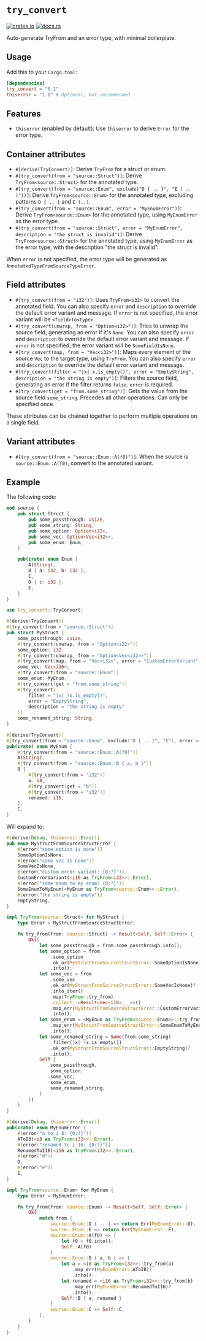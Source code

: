# `try_convert`

[![crates.io](https://img.shields.io/crates/v/try_convert.svg)](https://crates.io/crates/try_convert)
[![docs.rs](https://docs.rs/try_convert/badge.svg)](https://docs.rs/try_convert)

Auto-generate TryFrom and an error type, with minimal boilerplate.

## Usage

Add this to your `Cargo.toml`:

```toml
[dependencies]
try_convert = "0.1"
thiserror = "1.0" # Optional, but recommended
```

## Features

- `thiserror` (enabled by default): Use `thiserror` to derive `Error` for the error type.

## Container attributes

- `#[derive(TryConvert)]`: Derive `TryFrom` for a struct or enum.
- `#[try_convert(from = "source::Struct")]`: Derive `TryFrom<source::Struct>` for the annotated type.
- `#[try_convert(from = "source::Enum", exclude("D { .. }", "E ( .. )"))]`: Derive `TryFrom<source::Enum>` for the annotated type, excluding patterns `D { .. }` and `E (..)`.
- `#[try_convert(from = "source::Enum", error = "MyEnumError")]`: Derive `TryFrom<source::Enum>` for the annotated type, using `MyEnumError` as the error type.
- `#[try_convert(from = "source::Struct", error = "MyEnumError", description = "the struct is invalid")]`: Derive `TryFrom<source::Struct>` for the annotated type, using `MyEnumError` as the error type, with the description "the struct is invalid".

When `error` is not specified, the error type will be generated as `AnnotatedTypeFromSourceTypeError`.

## Field attributes

- `#[try_convert(from = "i32")]`: Uses `TryFrom<i32>` to convert the annotated field. You can also specify `error` and `description` to override the default error variant and message. If `error` is not specified, the error variant will be `<field>To<type>`.
- `#[try_convert(unwrap, from = "Option<i32>")]`: Tries to unwrap the source field, generating an error if it's `None`. You can also specify `error` and `description` to override the default error variant and message. If `error` is not specified, the error variant will be `SomeFieldIsNone`.
- `#[try_convert(map, from = "Vec<i32>")]`: Maps every element of the source `Vec` to the target type, using `TryFrom`. You can also specify `error` and `description` to override the default error variant and message.
- `#[try_convert(filter = "|x| x.is_empty()", error = "EmptyString", description = "the string is empty")]`: Filters the source field, generating an error if the filter returns `false`. `error` is required.
- `#[try_convert(get = "from.some_string")]`: Gets the value from the source field `some_string`. Precedes all other operations. Can only be specified once.

These attributes can be chained together to perform multiple operations on a single field.

## Variant attributes

- `#[try_convert(from = "source::Enum::A(f0)")]`: When the source is `source::Enum::A(f0)`, convert to the annotated variant.

## Example

The following code:

```rust
mod source {
    pub struct Struct {
        pub some_passthrough: usize,
        pub some_string: String,
        pub some_option: Option<i32>,
        pub some_vec: Option<Vec<i32>>,
        pub some_enum: Enum,
    }

    pub(crate) enum Enum {
        A(String),
        B { a: i32, b: i32 },
        C,
        D { c: i32 },
        E,
    }
}

use try_convert::TryConvert;

#[derive(TryConvert)]
#[try_convert(from = "source::Struct")]
pub struct MyStruct {
    some_passthrough: usize,
    #[try_convert(unwrap, from = "Option<i32>")]
    some_option: i32,
    #[try_convert(unwrap, from = "Option<Vec<i32>>")]
    #[try_convert(map, from = "Vec<i32>", error = "CustomErrorVariant")]
    some_vec: Vec<i16>,
    #[try_convert(from = "source::Enum")]
    some_enum: MyEnum,
    #[try_convert(get = "from.some_string")]
    #[try_convert(
        filter = "|x| !x.is_empty()",
        error = "EmptyString",
        description = "the string is empty"
    )]
    some_renamed_string: String,
}

#[derive(TryConvert)]
#[try_convert(from = "source::Enum", exclude("D { .. }", "E"), error = "MyEnumError")]
pub(crate) enum MyEnum {
    #[try_convert(from = "source::Enum::A(f0)")]
    A(String),
    #[try_convert(from = "source::Enum::B { a, b }")]
    B {
        #[try_convert(from = "i32")]
        a: i8,
        #[try_convert(get = "b")]
        #[try_convert(from = "i32")]
        renamed: i16,
    },
    C,
}
```

Will expand to:

```rust
#[derive(Debug, thiserror::Error)]
pub enum MyStructFromSourceStructError {
    #[error("some option is none")]
    SomeOptionIsNone,
    #[error("some vec is none")]
    SomeVecIsNone,
    #[error("custom error variant: {0:?}")]
    CustomErrorVariant(<i16 as TryFrom<i32>>::Error),
    #[error("some enum to my enum: {0:?}")]
    SomeEnumToMyEnum(<MyEnum as TryFrom<source::Enum>>::Error),
    #[error("the string is empty")]
    EmptyString,
}

impl TryFrom<source::Struct> for MyStruct {
    type Error = MyStructFromSourceStructError;

    fn try_from(from: source::Struct) -> Result<Self, Self::Error> {
        Ok({
            let some_passthrough = from.some_passthrough.into();
            let some_option = from
                .some_option
                .ok_or(MyStructFromSourceStructError::SomeOptionIsNone)?
                .into();
            let some_vec = from
                .some_vec
                .ok_or(MyStructFromSourceStructError::SomeVecIsNone)?
                .into_iter()
                .map(TryFrom::try_from)
                .collect::<Result<Vec<i16>, _>>()
                .map_err(MyStructFromSourceStructError::CustomErrorVariant)?
                .into();
            let some_enum = <MyEnum as TryFrom<source::Enum>>::try_from(from.some_enum)
                .map_err(MyStructFromSourceStructError::SomeEnumToMyEnum)?
                .into();
            let some_renamed_string = Some(from.some_string)
                .filter(|x| !x.is_empty())
                .ok_or(MyStructFromSourceStructError::EmptyString)?
                .into();
            Self {
                some_passthrough,
                some_option,
                some_vec,
                some_enum,
                some_renamed_string,
            }
        })
    }
}

#[derive(Debug, thiserror::Error)]
pub(crate) enum MyEnumError {
    #[error("a to i 8: {0:?}")]
    AToI8(<i8 as TryFrom<i32>>::Error),
    #[error("renamed to i 16: {0:?}")]
    RenamedToI16(<i16 as TryFrom<i32>>::Error),
    #[error("d")]
    D,
    #[error("e")]
    E,
}

impl TryFrom<source::Enum> for MyEnum {
    type Error = MyEnumError;

    fn try_from(from: source::Enum) -> Result<Self, Self::Error> {
        Ok(
            match from {
                source::Enum::D { .. } => return Err(MyEnumError::D),
                source::Enum::E => return Err(MyEnumError::E),
                source::Enum::A(f0) => {
                    let f0 = f0.into();
                    Self::A(f0)
                }
                source::Enum::B { a, b } => {
                    let a = <i8 as TryFrom<i32>>::try_from(a)
                        .map_err(MyEnumError::AToI8)?
                        .into();
                    let renamed = <i16 as TryFrom<i32>>::try_from(b)
                        .map_err(MyEnumError::RenamedToI16)?
                        .into();
                    Self::B { a, renamed }
                }
                source::Enum::C => Self::C,
            },
        )
    }
}
```
